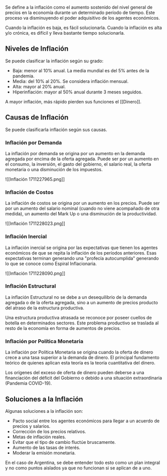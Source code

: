 Se define a la inflación como el aumento sostenido del nivel general de precios en la economía durante un determinado período de tiempo. Este proceso va disminuyendo el poder adquisitivo de los agentes económicos.

Cuando la inflación es baja, es fácil solucionarla. Cuando la inflación es alta y/o crónica, es difícil y lleva bastante tiempo solucionarla.

## Niveles de Inflación

Se puede clasificar la inflación según su grado:

- Baja: menor al 10% anual. La media mundial es del 5% antes de la pandemia.
- Media: del 10% al 20%. Se considera inflación mensual.
- Alta: mayor al 20% anual.
- Hiperinflación: mayor al 50% anual durante 3 meses seguidos.

A mayor inflación, más rápido pierden sus funciones el [[Dinero]].

## Causas de Inflación

Se puede clasificarla inflación según sus causas.

### Inflación por Demanda

La inflación por demanda se origina por un aumento en la demanda agregada por encima de la oferta agregada. Puede ser por un aumento en el consumo, la inversión, el gasto del gobierno, el salario real, la oferta monetaria o una disminución de los impuestos.

![[Inflación 1711227965.png]]

### Inflación de Costos

La inflación de costos se origina por un aumento en los precios. Puede ser por un aumento del salario nominal (cuando no viene acompañado de otra medida), un aumento del Mark Up o una disminución de la productividad.

![[Inflación 1711228023.png]]

### Inflación Inercial

La inflación inercial se origina por las expectativas que tienen los agentes económicos de que se repita la inflación de los períodos anteriores. Esas expectativas terminan generando una "profecía autocumplida" generando lo que se conoce como Espiral Inflacionaria.

![[Inflación 1711228090.png]]

### Inflación Estructural

La inflación Estructural no se debe a un desequilibrio de la demanda agregada o de la oferta agregada, sino a un aumento de precios producto del atraso de la estructura productiva.

Una estructura productiva atrasada se reconoce por poseer cuellos de botella en determinados sectores. Este problema productivo se traslada al resto de la economía en forma de aumentos de precios.

### Inflación por Política Monetaria

La inflación por Política Monetaria se origina cuando la oferta de dinero crece a una tasa superior a la demanda de dinero. El principal fundamento teórico de quienes aplican esta teoría es la teoría cuantitativa del dinero.

Los orígenes del exceso de oferta de dinero pueden deberse a una financiación del déficit del Gobierno o debido a una situación extraordinaria (Pandemia COVID-19).

## Soluciones a la Inflación

Algunas soluciones a la inflación son:

- Pacto social entre los agentes económicos para llegar a un acuerdo de precios y salarios.
- Corrección de los precios relativos.
- Metas de inflación reales.
- Evitar que el tipo de cambio fluctúe bruscamente.
- Aumento de las tasas de interés.
- Moderar la emisión monetaria.

En el caso de Argentina, se debe entender todo esto como un plan integral y no como puntos aislados ya que no funcionan si se aplican de a uno.
